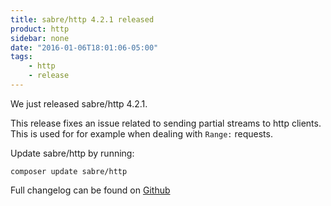 ```yaml
---
title: sabre/http 4.2.1 released
product: http 
sidebar: none
date: "2016-01-06T18:01:06-05:00"
tags:
    - http 
    - release
---
```


We just released sabre/http 4.2.1. 

This release fixes an issue related to sending partial streams to http
clients. This is used for for example when dealing with `Range:` requests.

Update sabre/http by running:

    composer update sabre/http

Full changelog can be found on [Github][1]

[1]: https://github.com/fruux/sabre-http/blob/4.2.1/CHANGELOG.md
